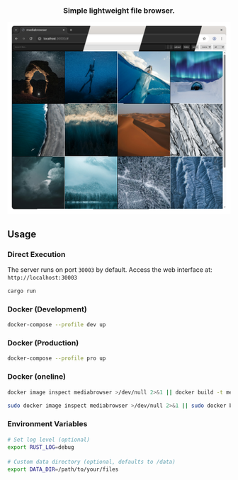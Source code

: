 <h3 align="center">
    Simple lightweight file browser.
</h3>

<div align="center">
	<img src="https://raw.githubusercontent.com/iruzo/mediabrowser/main/assets/preview.webp"/>
</div>

## Usage

### Direct Execution
The server runs on port `30003` by default. Access the web interface at: `http://localhost:30003`

```bash
cargo run
```

### Docker (Development)

```bash
docker-compose --profile dev up
```

### Docker (Production)

```bash
docker-compose --profile pro up
```

### Docker (oneline)
```bash
docker image inspect mediabrowser >/dev/null 2>&1 || docker build -t mediabrowser https://github.com/iruzo/mediabrowser.git && docker run -p 30003:30003 -v $(pwd)/data:/data mediabrowser
```
```bash
sudo docker image inspect mediabrowser >/dev/null 2>&1 || sudo docker build -t mediabrowser https://github.com/iruzo/mediabrowser.git && sudo docker run -p 30003:30003 -v $(pwd)/data:/data mediabrowser
```

### Environment Variables

```bash
# Set log level (optional)
export RUST_LOG=debug

# Custom data directory (optional, defaults to /data)
export DATA_DIR=/path/to/your/files
```

